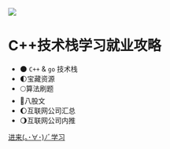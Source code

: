 ![](https://gimg2.baidu.com/image_search/src=http%3A%2F%2Fimg.soogif.com%2F1nSJiQ3IcW5CwnFuYhDKmTgoXoUbqqna.gif&refer=http%3A%2F%2Fimg.soogif.com&app=2002&size=f9999,10000&q=a80&n=0&g=0n&fmt=auto?sec=1652273499&t=0da2ba5cd7902ed830eff2cca124eaec)

# C++技术栈学习就业攻略

- 🌑 `C++` & `go` 技术栈
- 🌓宝藏资源
- 🌕算法刷题
- 🎊八股文
- 🌔互联网公司汇总
- 🌖互联网公司内推



[进来(｡･∀･)ﾉﾞ学习](/README.md)